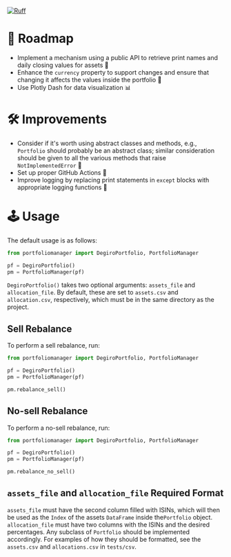 [![Ruff](https://img.shields.io/endpoint?url=https://raw.githubusercontent.com/astral-sh/ruff/main/assets/badge/v2.json)](https://github.com/astral-sh/ruff)

# 🚀 Roadmap
- Implement a mechanism using a public API to retrieve print names and daily closing values for assets 🐝
- Enhance the `currency` property to support changes and ensure that changing it affects the values inside the portfolio 💱
- Use Plotly Dash for data visualization 📊

# 🛠️ Improvements
- Consider if it's worth using abstract classes and methods, e.g., `Portfolio` should probably be an abstract class; similar consideration should be given to all the various methods that raise `NotImplementedError` 🤔
- Set up proper GitHub Actions 🦑
- Improve logging by replacing print statements in `except` blocks with appropriate logging functions 📝

# 🕹️ Usage
The default usage is as follows:

```python
from portfoliomanager import DegiroPortfolio, PortfolioManager

pf = DegiroPortfolio()
pm = PortfolioManager(pf)
```

`DegiroPortfolio()` takes two optional arguments: `assets_file` and `allocation_file`. By default, these are set to `assets.csv` and `allocation.csv`, respectively, which must be in the same directory as the project.

## Sell Rebalance

To perform a sell rebalance, run:

```python
from portfoliomanager import DegiroPortfolio, PortfolioManager

pf = DegiroPortfolio()
pm = PortfolioManager(pf)

pm.rebalance_sell()
```

## No-sell Rebalance

To perform a no-sell rebalance, run:

```python
from portfoliomanager import DegiroPortfolio, PortfolioManager

pf = DegiroPortfolio()
pm = PortfolioManager(pf)

pm.rebalance_no_sell()
```

## `assets_file` and `allocation_file` Required Format

`assets_file` must have the second column filled with ISINs, which will then be used as the `Index` of the assets `DataFrame` inside the`Portfolio` object. `allocation_file` must have two columns with the ISINs and the desired percentages. Any subclass of `Portfolio` should be implemented accordingly. For examples of how they should be formatted, see the `assets.csv` and `allocations.csv` in `tests/csv`.
